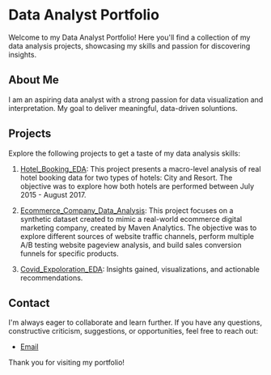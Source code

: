 # Data Analyst Portfolio

Welcome to my Data Analyst Portfolio! Here you'll find a collection of my data analysis projects, showcasing my skills and passion for discovering insights.


## About Me

I am an aspiring data analyst with a strong passion for data visualization and interpretation. My goal to deliver meaningful, data-driven soluntions.


## Projects

Explore the following projects to get a taste of my data analysis skills:

1. [Hotel_Booking_EDA](project_link): This project presents a macro-level analysis of real hotel booking data for two types of hotels: City and Resort.
   The objective was to explore how both hotels are performed between July 2015 - August 2017.
   
2. [Ecommerce_Company_Data_Analysis](ecommerce_data_analysis_mysql.sql): This project focuses on a synthetic dataset created to mimic a real-world ecommerce digital marketing company, created by Maven Analytics.
   The objective was to explore different sources of website traffic channels, perform multiple A/B testing website pageview analysis, and build sales conversion funnels for specific products.

3. [Covid_Expoloration_EDA](SQLQuery1.sql): Insights gained, visualizations, and actionable recommendations.


## Contact

I'm always eager to collaborate and learn further. If you have any questions, constructive criticism, suggestions, or opportunities, feel free to reach out:

- [Email](abimael.enriquez@yahoo.com)

Thank you for visiting my portfolio!
